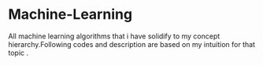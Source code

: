 # Machine-Learning
All machine learning algorithms that i have solidify to my concept hierarchy.Following codes and description are based on my intuition for that topic .
